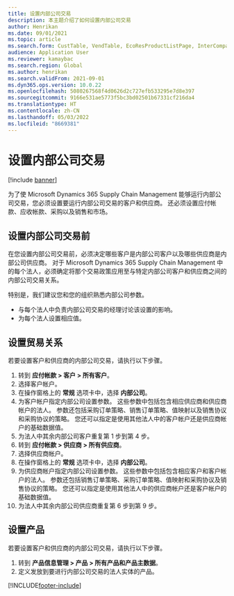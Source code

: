 ```yaml
---
title: 设置内部公司交易
description: 本主题介绍了如何设置内部公司交易
author: Henrikan
ms.date: 09/01/2021
ms.topic: article
ms.search.form: CustTable, VendTable, EcoResProductListPage, InterCompanyTradingRelationSetupCustomer
audience: Application User
ms.reviewer: kamaybac
ms.search.region: Global
ms.author: henrikan
ms.search.validFrom: 2021-09-01
ms.dyn365.ops.version: 10.0.22
ms.openlocfilehash: 5080267568f4d0626d2c727efb533295e7d8e397
ms.sourcegitcommit: 9166e531ae5773f5bc3bd02501b67331cf216da4
ms.translationtype: HT
ms.contentlocale: zh-CN
ms.lasthandoff: 05/03/2022
ms.locfileid: "8669381"
---
```

# <a name="set-up-intercompany-trade"></a>设置内部公司交易

[!include [banner](../../includes/banner.md)]

为了使 Microsoft Dynamics 365 Supply Chain Management 能够运行内部公司交易，您必须设置要运行内部公司交易的客户和供应商。 还必须设置应付帐款、应收帐款、采购以及销售和市场。

## <a name="before-you-set-up-intercompany-trade"></a>设置内部公司交易前

在您设置内部公司交易前，必须决定哪些客户是内部公司客户以及哪些供应商是内部公司供应商。 对于 Microsoft Dynamics 365 Supply Chain Management 中的每个法人，必须确定将那个交易政策应用至与特定内部公司客户和供应商之间的内部公司交易关系。

特别是，我们建议您和您的组织熟悉内部公司参数。

- 与每个法人中负责内部公司交易的经理讨论该设置的影响。
- 为每个法人设置相应值。

## <a name="set-up-trading-relations"></a>设置贸易关系

若要设置客户和供应商的内部公司交易，请执行以下步骤。

1. 转到 **应付帐款 \> 客户 \> 所有客户**。
1. 选择客户帐户。
1. 在操作窗格上的 **常规** 选项卡中，选择 **内部公司**。
1. 为客户帐户指定内部公司设置参数。 这些参数中包括包含相应供应商和供应商帐户的法人。 参数还包括采购订单策略、销售订单策略、值映射以及销售协议和采购协议的策略。 您还可以指定是使用其他法人中的客户帐户还是供应商帐户的基础数据值。
1. 为法人中其余内部公司客户重复第 1 步到第 4 步。
1. 转到 **应付帐款 \> 供应商 \> 所有供应商**。
1. 选择供应商帐户。
1. 在操作窗格上的 **常规** 选项卡中，选择 **内部公司**。
1. 为供应商帐户指定内部公司设置参数。 这些参数中包括包含相应客户和客户帐户的法人。 参数还包括销售订单策略、采购订单策略、值映射和采购协议及销售协议的策略。 您还可以指定是使用其他法人中的供应商帐户还是客户帐户的基础数据值。
1. 为法人中其余内部公司供应商重复第 6 步到第 9 步。

## <a name="set-up-products"></a>设置产品

若要设置客户和供应商的内部公司交易，请执行以下步骤。

1. 转到 **产品信息管理 \> 产品 \> 所有产品和产品主数据**。
1. 定义发放到要进行内部公司交易的法人实体的产品。

[!INCLUDE[footer-include](../../includes/footer-banner.md)]
